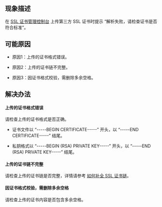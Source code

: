 ## 现象描述

在 [SSL 证书管理控制台](https://console.cloud.tencent.com/ssl) 上传第三方 SSL 证书时提示 “解析失败，请检查证书是否符合标准”。

## 可能原因
- 原因1：上传的证书格式错误。

- 原因2：上传的证书链不完整。

- 原因3：因证书格式校验，需删除多余空格。


## 解决办法

#### 上传的证书格式错误

请检查上传的证书格式是否正确。
- 证书文件以 “-----BEGIN CERTIFICATE-----” 开头，以 “-----END CERTIFICATE-----” 结尾。

- 私钥格式以 “-----BEGIN (RSA) PRIVATE KEY-----” 开头，以 “-----END (RSA) PRIVATE KEY-----” 结尾。


#### 上传的证书链不完整

请检查上传的证书链是否完整，详情请参考 [如何补全 SSL 证书链](https://intl.cloud.tencent.com/document/product/1007/39701)。

#### 因证书格式校验，需删除多余空格

请检查上传的证书内容是否包含多余空格。
